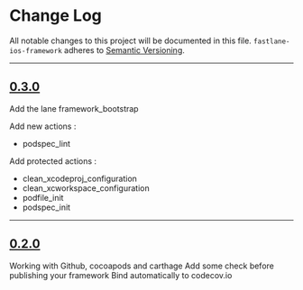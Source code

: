 # Change Log

All notable changes to this project will be documented in this file.
`fastlane-ios-framework` adheres to [Semantic Versioning](http://semver.org/).

---

## [0.3.0](https://github.com/Digipolitan/fastlane-ios-framework/releases/tag/v0.3.0)

Add the lane framework_bootstrap

Add new actions :
- podspec_lint

Add protected actions :
- clean_xcodeproj_configuration
- clean_xcworkspace_configuration
- podfile_init
- podspec_init

---

## [0.2.0](https://github.com/Digipolitan/fastlane-ios-framework/releases/tag/v0.2.0)

Working with Github, cocoapods and carthage
Add some check before publishing your framework
Bind automatically to codecov.io

